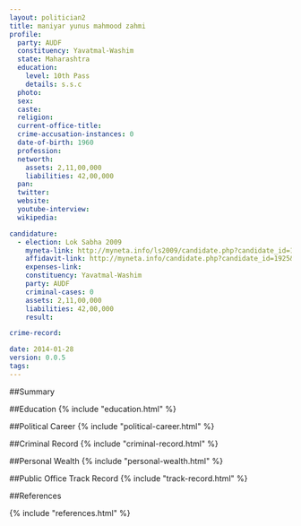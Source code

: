 ```yaml
---
layout: politician2
title: maniyar yunus mahmood zahmi
profile: 
  party: AUDF
  constituency: Yavatmal-Washim
  state: Maharashtra
  education: 
    level: 10th Pass
    details: s.s.c
  photo: 
  sex: 
  caste: 
  religion: 
  current-office-title: 
  crime-accusation-instances: 0
  date-of-birth: 1960
  profession: 
  networth: 
    assets: 2,11,00,000
    liabilities: 42,00,000
  pan: 
  twitter: 
  website: 
  youtube-interview: 
  wikipedia: 

candidature: 
  - election: Lok Sabha 2009
    myneta-link: http://myneta.info/ls2009/candidate.php?candidate_id=1925
    affidavit-link: http://myneta.info/candidate.php?candidate_id=1925&scan=original
    expenses-link: 
    constituency: Yavatmal-Washim 
    party: AUDF
    criminal-cases: 0
    assets: 2,11,00,000
    liabilities: 42,00,000
    result:  

crime-record: 

date: 2014-01-28
version: 0.0.5
tags: 
---
```

##Summary


##Education
{% include "education.html" %}


##Political Career
{% include "political-career.html" %}


##Criminal Record
{% include "criminal-record.html" %}


##Personal Wealth
{% include "personal-wealth.html" %}


##Public Office Track Record
{% include "track-record.html" %}


##References


{% include "references.html" %}